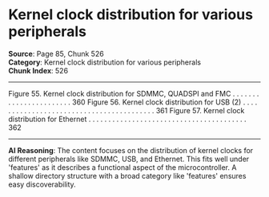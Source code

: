 # Kernel clock distribution for various peripherals

**Source**: Page 85, Chunk 526  
**Category**: Kernel clock distribution for various peripherals  
**Chunk Index**: 526

---

Figure 55. Kernel clock distribution for SDMMC, QUADSPI and FMC . . . . . . . . . . . . . . . . . . . . . . . 360
Figure 56. Kernel clock distribution for USB (2) . . . . . . . . . . . . . . . . . . . . . . . . . . . . . . . . . . . . . . . . . 361
Figure 57. Kernel clock distribution for Ethernet . . . . . . . . . . . . . . . . . . . . . . . . . . . . . . . . . . . . . . . . 362

---

**AI Reasoning**: The content focuses on the distribution of kernel clocks for different peripherals like SDMMC, USB, and Ethernet. This fits well under 'features' as it describes a functional aspect of the microcontroller. A shallow directory structure with a broad category like 'features' ensures easy discoverability.
